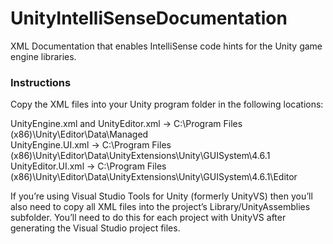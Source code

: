 # UnityIntelliSenseDocumentation
XML Documentation that enables IntelliSense code hints for the Unity game engine libraries.

<h3>Instructions</h3>
<P>Copy the XML files into your Unity program folder in the following locations:</P>
<P>
UnityEngine.xml and UnityEditor.xml → C:\Program Files (x86)\Unity\Editor\Data\Managed<br/>
UnityEngine.UI.xml → C:\Program Files (x86)\Unity\Editor\Data\UnityExtensions\Unity\GUISystem\4.6.1<br/>
UnityEditor.UI.xml → C:\Program Files (x86)\Unity\Editor\Data\UnityExtensions\Unity\GUISystem\4.6.1\Editor
</P>
<P>If you’re using Visual Studio Tools for Unity (formerly UnityVS) then you’ll also need to copy all XML files into the project’s Library/UnityAssemblies subfolder. You’ll need to do this for each project with UnityVS after generating the Visual Studio project files.</P>
